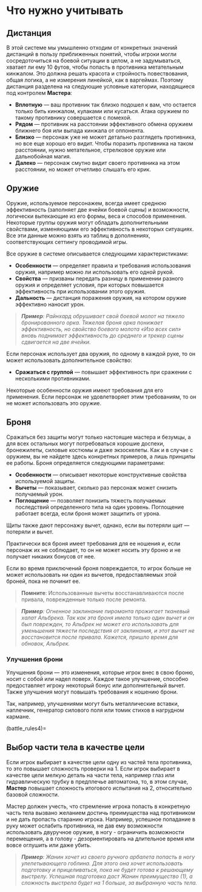 # Что нужно учитывать

## Дистанция
В этой системе мы умышленно отходим от конкретных значений дистанций в пользу приближенных понятий, чтобы игроки могли сосредоточиться на боевой ситуации в целом, а не задумываться, хватает ли ему 10 футов, чтобы попасть в противника метательным кинжалом. Это должна решать красота и стройность повествования, общая логика, а не измерения линейкой, как в варгеймах. Поэтому дистанция разделена на следующие условные категории, находящиеся под контролем **Мастера**:

- **Вплотную** — ваш противник так близко подошел к вам, что остается только бить кинжалом, кулаками или кусаться. Атака оружием по такому противнику совершается с помехой.
- **Рядом** — противник на расстоянии эффективного обмена оружием ближнего боя или выпада кинжала от оппонента.
- **Близко** — персонаж уже не может детально разглядеть противника, но все еще хорошо его видит. Чтобы поразить противника на таком расстоянии, нужно метательное, стрелковое оружие или дальнобойная магия.
- **Далеко** — персонаж смутно видит своего противника на этом расстоянии, но может отчетливо слышать его крик.

## Оружие

Оружие, используемое персонажем, всегда имеет среднюю эффективность (заполняет две ячейки боевой сцены) и возможности, логически вытекающие из его формы, веса и способов применения. Некоторые группы оружия могут обладать дополнительными свойствами, изменяющими его эффективность в некоторых ситуациях. Все эти данные можно взять из таблиц в дополнениях, соответствующих сеттингу проводимой игры.

Все оружие в системе описывается следующими характеристиками:

- **Особенности** — определяет правила и требования использования оружия, например можно ли использовать его одной рукой.
- **Свойства** — призваны передать разницу в применении разного оружия и определяет условия, при которых повышается эффективность при использовании этого оружия.
- **Дальность** — дистанция поражения оружия, на котором оружие эффективно наносит урон.

> _**Пример**: Райнхард обрушивает свой боевой молот на тяжело бронированного орка. Тяжелая броня орка понижает эффективность, но свойство боевого молота «Изо всех сил» вновь поднимает эффективность до среднего и трекер сцены сдвигается на две ячейки._

Если персонаж использует два оружия, по одному в каждой руке, то он может использовать дополнительное свойство:

- **Сражаться с группой** — повышает эффективность при сражении с несколькими противниками.

Некоторые особенности оружия имеют требования для его применения. Если персонаж не удовлетворяет этим требованиям, то он не может использовать это оружие.

## Броня

Сражаться без защиты могут только настоящие мастера и безумцы, а для всех остальных могут потребоваться хорошие доспехи, бронежилеты, силовые костюмы и даже экзоскелеты. Как и в случае с оружием, вы не найдете здесь конкретных примеров, а лишь принципы ее работы. Броня определяется следующими параметрами:

- **Особенности** — описывает некоторые конструктивные свойства используемой защиты.
- **Вычеты** — показывает, сколько раз персонаж может снизить получаемый урон.
- **Поглощение** — позволяет понизить тяжесть получаемых последствий определенного типа на один уровень. Поглощение работает всегда, если броня может защитить от урона.

Щиты также дают персонажу вычет, однако, если вы потеряли щит — потеряли и вычет.

Практически вся броня имеет требования для ее ношения и, если персонаж их не соблюдает, то он не может носить эту броню и не получает никаких бонусов от нее.

Если во время приключений броня повреждается, то игрок больше не может использовать ни один из вычетов, предоставляемых этой броней, пока не починит ее.

> **Помните**: Использованные вычеты восстанавливаются после привала, поврежденные только после ремонта.

> _**Пример**:  Огненное заклинание пироманта прожигает тканевый халат Альбрека. Так как эта броня имела только один вычет и он был поврежден, то Альбрек не может его использовать для уменьшения тяжести последствия от заклинания, и этот вычет не восстановится после привала. Кажется, пришло время для обновок, Альбрек._

### Улучшения брони
Улучшения брони — это изменения, которые игрок внес в свою броню, носит с собой или надел поверх. Каждое такое улучшение, способно предоставляет игроку некоторый бонус или дополнительный вычет. Также улучшения могут повышать требования к ношению брони.

Так, например, улучшениями могут быть металлические вставки, наплечник, генератор силового поля или томик стихов в нагрудном кармане.

(battle_rules4)=
## Выбор части тела в качестве цели

Если игрок выбирает в качестве цели одну из частей тела противника, то это повышает сложность проверки на 1. Если игрок выбирает в качестве цели мелкую деталь на части тела, например глаз или гидравлическую трубку в предплечье автоматона, то, в этом случае, **Мастер** повышает сложность итогового испытания на 2, относительно базовой сложности.

Мастер должен учесть, что стремление игрока попасть в конкретную часть тела вызвано желанием достичь преимущества над противником и не дать пропасть старанию игрока. Например, успешное попадание в руку может ослабить противника, не дав ему возможности использовать двуручное оружие, в ногу - ограничить возможности перемещения, а в голову - дезориентировать на длительное время или вовсе оглушить или даже убить.

> _**Пример**:  Жанин хочет из своего ручного арбалета попасть в ногу улепетывающего гоблина. Для этого она хочет использовать подготовку и прицеливаться, пока не будет готова к решающему выстрелу. Успешная подготовка даст Жанин преимущество (1), а сложность выстрела будет на 1 больше, за выбранную часть тела._
